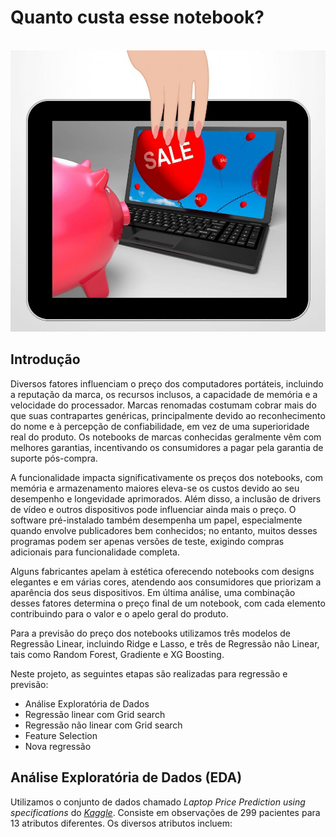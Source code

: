# Quanto custa esse notebook?

</br>
<div align="center">
    <img src="images/notebook.jpg" alt="note">
</div>

## Introdução

Diversos fatores influenciam o preço dos computadores portáteis, incluindo a reputação da marca, os recursos inclusos, a capacidade de memória e a velocidade do processador. 
Marcas renomadas costumam cobrar mais do que suas contrapartes genéricas, principalmente devido ao reconhecimento do nome e à percepção de confiabilidade, em vez de uma superioridade real do produto. 
Os notebooks de marcas conhecidas geralmente vêm com melhores garantias, incentivando os consumidores a pagar pela garantia de suporte pós-compra.

A funcionalidade impacta significativamente os preços dos notebooks, com memória e armazenamento maiores eleva-se os custos devido ao seu desempenho e longevidade aprimorados. 
Além disso, a inclusão de drivers de vídeo e outros dispositivos pode influenciar ainda mais o preço. 
O software pré-instalado também desempenha um papel, especialmente quando envolve publicadores bem conhecidos; no entanto, muitos desses programas podem ser apenas versões de teste, exigindo compras adicionais para funcionalidade completa.

Alguns fabricantes apelam à estética oferecendo notebooks com designs elegantes e em várias cores, atendendo aos consumidores que priorizam a aparência dos seus dispositivos. 
Em última análise, uma combinação desses fatores determina o preço final de um notebook, com cada elemento contribuindo para o valor e o apelo geral do produto.

Para a previsão do preço dos notebooks utilizamos três modelos de Regressão Linear, incluindo Ridge e Lasso, e três de Regressão não Linear, tais como Random Forest, Gradiente e XG Boosting.

Neste projeto, as seguintes etapas são realizadas para regressão e previsão:

<ul>
  <li>Análise Exploratória de Dados</li>
  <li>Regressão linear com Grid search</li>
  <li>Regressão não linear com Grid search</li>
  <li>Feature Selection</li>
  <li>Nova regressão</li>
</ul>

## Análise Exploratória de Dados (EDA)

Utilizamos o conjunto de dados chamado _Laptop Price Prediction using specifications_ do _[Kaggle](https://www.kaggle.com/datasets/jacksondivakarr/laptop-price-prediction-dataset/data)_. Consiste em observações de 299 pacientes para 13 atributos diferentes. Os diversos atributos incluem:
